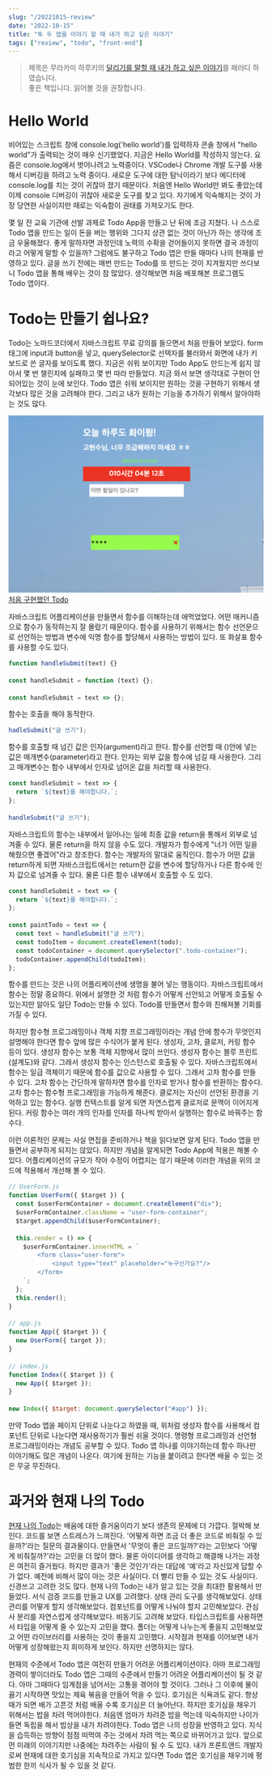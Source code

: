 ```yaml
---
slug: "/20221015-review"
date: "2022-10-15"
title: "투 두 앱을 이야기 할 때 내가 하고 싶은 이야기"
tags: ["review", "todo", "front-end"]
---
```


> 제목은 무라카미 하루키의 [달리기를 말할 때 내가 하고 싶은 이야기](http://www.yes24.com/Product/Goods/3239082)를 패러디 하였습니다.  
> 좋은 책입니다. 읽어볼 것을 권장합니다.

# Hello World

비어있는 스크립트 창에 console.log('hello world')를 입력하자 콘솔 창에서 "hello world"가 출력되는 것이 매우 신기했었다. 지금은 Hello World를 작성하지 않는다. 요즘은 console.log에서 벗어나려고 노력중이다. VSCode나 Chrome 개발 도구를 사용해서 디버깅을 하려고 노력 중이다. 새로운 도구에 대한 탐닉이라기 보다 에디터에 console.log를 치는 것이 귀찮아 졌기 때문이다. 처음엔 Hello World만 봐도 좋았는데 이제 console 디버깅이 귀찮아 새로운 도구를 찾고 있다. 자기에게 익숙해지는 것이 가장 당연한 사실이지만 때로는 익숙함이 권태를 가져오기도 한다.

몇 일 전 교육 기관에 선발 과제로 Todo App을 만들고 난 뒤에 조금 지쳤다. 나 스스로 Todo 앱을 만드는 일이 돈을 버는 행위와 그다지 상관 없는 것이 아닌가 하는 생각에 조금 우울해졌다. 좋게 말하자면 과정인데 노력의 수확을 걷어들이지 못하면 결국 과정이라고 어떻게 말할 수 있을까? 그럼에도 불구하고 Todo 앱은 만들 때마다 나의 현재를 반영하고 있다. 글을 쓰기 전에는 매번 만드는 Todo를 또 만드는 것이 지겨웠지만 쓰다보니 Todo 앱을 통해 배우는 것이 참 많았다. 생각해보면 처음 배포해본 프로그램도 Todo 앱이다.

# Todo는 만들기 쉽나요?

Todo는 노마드코더에서 자바스크립트 무료 강의를 들으면서 처음 만들어 보았다. form 태그에 input과 button을 넣고, querySelector로 선택자를 불러와서 화면에 내가 키보드로 쓴 글자를 보이도록 했다. 지금은 쉬워 보이지만 Todo App도 만드는게 쉽지 않아서 몇 번 챌린지에 실패하고 몇 번 따라 만들었다. 지금 와서 보면 생각대로 구현이 안되어있는 것이 눈에 보인다. Todo 앱은 쉬워 보이지만 원하는 것을 구현하기 위해서 생각보다 많은 것을 고려해야 한다. 그리고 내가 원하는 기능을 추가하기 위해서 알아야하는 것도 많다.

[![처음 구현했던 Todo](./../../images/todo1.png)](https://movie42.github.io/todolist/)
[처음 구현했던 Todo](https://movie42.github.io/todolist/)

자바스크립트 어플리케이션을 만들면서 함수를 이해하는데 애먹었었다. 어떤 매커니즘으로 함수가 동작하는지 잘 몰랐기 때문이다. 함수를 사용하기 위해서는 함수 선언문으로 선언하는 방법과 변수에 익명 함수를 할당해서 사용하는 방법이 있다. 또 화살표 함수를 사용할 수도 있다.

```js
function handleSubmit(text) {}

const handleSubmit = function (text) {};

const handleSubmit = text => {};
```

함수는 호출을 해야 동작한다.

```js
hadleSubmit("글 쓰기");
```

함수를 호출할 때 넘긴 값은 인자(argument)라고 한다. 함수를 선언할 때 ()안에 넣는 값은 매개변수(parameter)라고 한다. 인자는 외부 값을 함수에 넘길 때 사용한다. 그리고 매개변수는 함수 내부에서 인자로 넘어온 값을 처리할 때 사용한다.

```js
const handleSubmit = text => {
  return `${text}를 해야합니다.`;
};

handleSubmit("글 쓰기");
```

자바스크립트의 함수는 내부에서 일어나는 일에 최종 값을 return을 통해서 외부로 넘겨줄 수 있다. 물론 return을 하지 않을 수도 있다. 개발자가 함수에게 "너가 어떤 일을 해줬으면 좋겠어"라고 창조한다. 함수는 개발자의 말대로 움직인다. 함수가 어떤 값을 return하게 되면 자바스크립트에서는 return한 값을 변수에 할당하거나 다른 함수에 인자 값으로 넘겨줄 수 있다. 물론 다른 함수 내부에서 호출할 수 도 있다.

```js
const handleSubmit = text => {
  return `${text}를 해야합니다.`;
};

const paintTodo = text => {
  const text = handleSubmit("글 쓰기");
  const todoItem = document.createElement(todo);
  const todoContainer = document.querySelector(".todo-container");
  todoContainer.appendChild(todoItem);
};
```

함수를 만드는 것은 나의 어플리케이션에 생명을 불어 넣는 행동이다. 자바스크립트에서 함수는 정말 중요하다. 위에서 설명한 것 처럼 함수가 어떻게 선언되고 어떻게 호출될 수 있는지만 알아도 일단 Todo는 만들 수 있다. Todo를 만들면서 함수와 친해져볼 기회를 가질 수 있다.

하지만 함수형 프로그래밍이나 객체 지향 프로그래밍이라는 개념 안에 함수가 무엇인지 설명해야 한다면 함수 앞에 많은 수식어가 붙게 된다. 생성자, 고차, 클로저, 커링 함수 등이 있다. 생성자 함수는 보통 객체 지향에서 많이 쓰인다. 생성자 함수는 블루 프린트(설계도)와 같다. 그래서 생성자 함수는 인스턴스로 호출될 수 있다. 자바스크립트에서 함수는 일급 객체이기 때문에 함수를 값으로 사용할 수 있다. 그래서 고차 함수를 만들 수 있다. 고차 함수는 간단하게 말하자면 함수를 인자로 받거나 함수를 반환하는 함수다. 고차 함수는 함수형 프로그래밍을 가능하게 해준다. 클로저는 자신이 선언된 환경을 기억하고 있는 함수다. 실행 컨텍스트를 알게 되면 자연스럽게 클로저로 문맥이 이어지게 된다. 커링 함수는 여러 개의 인자를 인자를 하나씩 받아서 실행하는 함수로 바꿔주는 함수다.

이런 이론적인 문제는 사실 면접을 준비하거나 책을 읽다보면 알게 된다. Todo 앱을 만들면서 공부하게 되지는 않았다. 하지만 개념을 알게되면 Todo App에 적용은 해볼 수 있다. 어플리케이션의 규모가 작아 수정이 어렵지는 않기 때문에 이러한 개념을 위의 코드에 적용해서 개선해 볼 수 있다.

```js
// UserForm.js
function UserForm({ $target }) {
  const $userFormContainer = document.createElement("div");
  $userFormContainer.className = "user-form-container";
  $target.appendChild($userFormContainer);

  this.render = () => {
    $userFormContainer.innerHTML = `
        <form class="user-form">
            <input type="text" placeholder="누구신가요?"/>
        </form>
    `;
  };
  this.render();
}

// app.js
function App({ $target }) {
  new UserForm({ target });
}

// index.js
function Index({ $target }) {
  new App({ $target });
}

new Index({ $target: document.querySelector("#app") });
```

만약 Todo 앱을 페이지 단위로 나눈다고 하였을 때, 위처럼 생성자 함수를 사용해서 컴포넌트 단위로 나눈다면 재사용하기가 훨씬 쉬울 것이다. 명령형 프로그래밍과 선언형 프로그래밍이라는 개념도 공부할 수 있다. Todo 앱 하나를 이야기하는데 함수 하나만 이야기해도 많은 개념이 나온다. 여기에 원하는 기능을 붙이려고 한다면 배울 수 있는 것은 무궁 무진하다.

# 과거와 현재 나의 Todo

[현재 나의 Todo](https://mellow-fox-0d0e62.netlify.app/)는 배움에 대한 즐거움이라기 보다 생존의 문제에 더 가깝다. 절박해 보인다. 코드를 보면 스트레스가 느껴진다. '어떻게 하면 조금 더 좋은 코드로 비춰질 수 있을까?'라는 질문의 결과물이다. 만들면서 '무엇이 좋은 코드일까?'라는 고민보다 '어떻게 비춰질까?'라는 고민을 더 많이 했다. 물론 아이디어를 생각하고 해결해 나가는 과정은 여전히 즐거웠다. 하지만 결과가 '좋은 것인가'라는 대답에 '예'라고 자신있게 답할 수가 없다. 예전에 비해서 많이 아는 것은 사실이다. 더 빨리 만들 수 있는 것도 사실이다. 신경쓰고 고려한 것도 많다. 현재 나의 Todo는 내가 알고 있는 것을 최대한 활용해서 만들었다. 서식 검증 코드를 만들고 UX를 고려했다. 상태 관리 도구를 생각해보았다. 상태 관리를 어떻게 할지 생각해보았다. 컴포넌트를 어떻게 나눠야 할지 고민해보았다. 관심사 분리를 자연스럽게 생각해보았다. 비동기도 고려해 보았다. 타입스크립트를 사용하면서 타입을 어떻게 줄 수 있는지 고민을 했다. 폴더는 어떻게 나누는게 좋을지 고민해보았고 어떤 라이브러리를 사용하는 것이 좋을지 고민했다. 시작점과 현재를 이어보면 내가 어떻게 성장해왔는지 희미하게 보인다. 하지만 선명하지는 않다.

현재의 수준에서 Todo 앱은 여전히 만들기 어려운 어플리케이션이다. 아마 프로그래밍 경력이 쌓이더라도 Todo 앱은 그때의 수준에서 만들기 어려운 어플리케이션이 될 것 같다. 아마 그때마다 임계점을 넘어서는 고통을 겪어야 할 것이다. 그러나 그 이후에 물이 끓기 시작하면 맛있는 제육 볶음을 만들어 먹을 수 있다. 호기심은 식욕과도 같다. 항상 때가 되면 배가 고픈것 처럼 배울 수록 호기심은 더 늘어난다. 하지만 호기심을 채우기 위해서는 밥을 차려 먹어야한다. 처음엔 엄마가 차려준 밥을 먹는데 익숙하지만 나이가 들면 독립을 해서 밥상을 내가 차려야한다. Todo 앱은 나의 성장을 반영하고 있다. 지식을 습득하는 방향이 점점 떠먹여 주는 것에서 차려 먹는 쪽으로 바뀌어가고 있다. 앞으로 먼 미래의 이야기지만 나중에는 차려주는 사람이 될 수 도 있다. 내가 프론트앤드 개발자로써 현재에 대한 호기심을 지속적으로 가지고 있다면 Todo 앱은 호기심을 채우기에 평범한 한끼 식사가 될 수 있을 것 같다.
